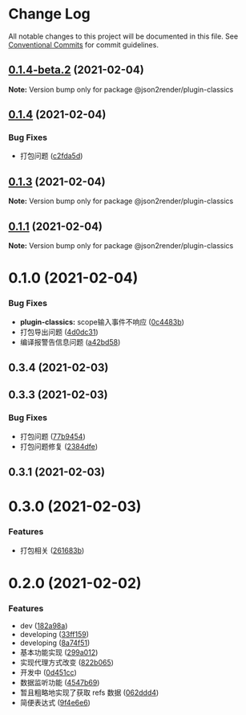 # Change Log

All notable changes to this project will be documented in this file.
See [Conventional Commits](https://conventionalcommits.org) for commit guidelines.

## [0.1.4-beta.2](https://github.com/fyl080801/json-to-render/compare/@json2render/plugin-classics@0.1.4...@json2render/plugin-classics@0.1.4-beta.2) (2021-02-04)

**Note:** Version bump only for package @json2render/plugin-classics





## [0.1.4](https://github.com/fyl080801/json-to-render/compare/@json2render/plugin-classics@0.1.3...@json2render/plugin-classics@0.1.4) (2021-02-04)


### Bug Fixes

* 打包问题 ([c2fda5d](https://github.com/fyl080801/json-to-render/commit/c2fda5dd375ab6adc9061a917e39490f65753279))





## [0.1.3](https://github.com/fyl080801/json-to-render/compare/@json2render/plugin-classics@0.1.1...@json2render/plugin-classics@0.1.3) (2021-02-04)

**Note:** Version bump only for package @json2render/plugin-classics





## [0.1.1](https://github.com/fyl080801/json-to-render/compare/@json2render/plugin-classics@0.1.0...@json2render/plugin-classics@0.1.1) (2021-02-04)

**Note:** Version bump only for package @json2render/plugin-classics





# 0.1.0 (2021-02-04)


### Bug Fixes

* **plugin-classics:** scope输入事件不响应 ([0c4483b](https://github.com/fyl080801/json-to-render/commit/0c4483b0d399073e7e7e14ec86c33d323254a277))
* 打包导出问题 ([4d0dc31](https://github.com/fyl080801/json-to-render/commit/4d0dc31bb2cd16dbc4c41119c012313fb4d5296d))
* 编译报警告信息问题 ([a42bd58](https://github.com/fyl080801/json-to-render/commit/a42bd58521ea8fd247159ad9a9734f1f63fdfa80))



## 0.3.4 (2021-02-03)



## 0.3.3 (2021-02-03)


### Bug Fixes

* 打包问题 ([77b9454](https://github.com/fyl080801/json-to-render/commit/77b9454e654e07918207aff8bdbf95db14607370))
* 打包问题修复 ([2384dfe](https://github.com/fyl080801/json-to-render/commit/2384dfed087dd818f3bb474bd147017fbd41dec3))



## 0.3.1 (2021-02-03)



# 0.3.0 (2021-02-03)


### Features

* 打包相关 ([261683b](https://github.com/fyl080801/json-to-render/commit/261683b32f382f0fe877fe9cd53565fc875f4d24))



# 0.2.0 (2021-02-02)


### Features

* dev ([182a98a](https://github.com/fyl080801/json-to-render/commit/182a98a17f7c468e4e8b89b6230f862f044bc52b))
* developing ([33ff159](https://github.com/fyl080801/json-to-render/commit/33ff15970af3f16ab5133e2c162847fa59bb1065))
* developing ([8a74f51](https://github.com/fyl080801/json-to-render/commit/8a74f51ce0329bd5ca839f41987347a4537f7413))
* 基本功能实现 ([299a012](https://github.com/fyl080801/json-to-render/commit/299a012a61b81af12890f5c05edc43ae3a89e392))
* 实现代理方式改变 ([822b065](https://github.com/fyl080801/json-to-render/commit/822b065fe1d841a48bcfdcb9e866863f75689b0b))
* 开发中 ([0d451cc](https://github.com/fyl080801/json-to-render/commit/0d451cc884a401cb1f37d68e5edbb3483e94f253))
* 数据监听功能 ([4547b69](https://github.com/fyl080801/json-to-render/commit/4547b692f4e8876c8e873c8553b37fbd147ab721))
* 暂且粗略地实现了获取 refs 数据 ([062ddd4](https://github.com/fyl080801/json-to-render/commit/062ddd42a26c9164fcb54e11d4da0cb434be8631))
* 简便表达式 ([9f4e6e6](https://github.com/fyl080801/json-to-render/commit/9f4e6e65937ffaeff8e90ef72c5e3591ceb73b0b))
